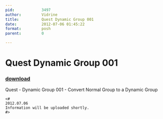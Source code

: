 ```yaml
---
pid:            3497
author:         Vidrine
title:          Quest Dynamic Group 001
date:           2012-07-06 01:45:22
format:         posh
parent:         0

---
```


# Quest Dynamic Group 001

### [download](Scripts\3497.ps1)

Quest - Dynamic Group 001 - Convert Normal Group to a Dynamic Group

```posh
<#
2012.07.06
Information will be uploaded shortly.
#>
```
